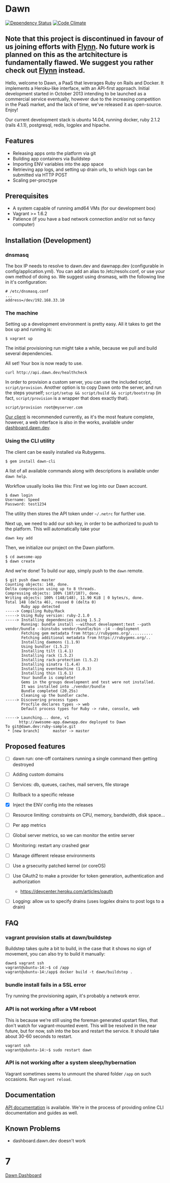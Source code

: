 Dawn
====
[![Dependency Status](https://gemnasium.com/dawn/dawn.svg)](https://gemnasium.com/dawn/dawn)
[![Code Climate](https://codeclimate.com/github/dawn/dawn.png)](https://codeclimate.com/github/dawn/dawn)

## **Note that this project is discontinued in favour of us joining efforts with [Flynn](https://github.com/flynn/flynn). No future work is planned on this as the artchitecture is fundamentally flawed. We suggest you rather check out [Flynn](http://flynn.io) instead.**

Hello, welcome to Dawn, a PaaS that leverages Ruby on Rails and Docker. It implements a Heroku-like interface,
with an API-first approach. Initial development started in October 2013 intending to be launched as a commercial
service eventually, however due to the increasing competition in the PaaS market, and the lack of time, we've
released it as open-source. Enjoy!

Our current development stack is ubuntu 14.04, running docker, ruby 2.1.2 (rails 4.1.1), postgresql, redis, logplex and hipache.


## Features

* Releasing apps onto the platform via git
* Building app containers via Buildstep
* Importing ENV variables into the app space
* Retrieving app logs, and setting up drain urls, to which logs can be submitted via HTTP POST
* Scaling per-proctype

## Prerequisites
* A system capable of running amd64 VMs (for our development box)
* Vagrant >= 1.6.2
* Patience (if you have a bad network connection and/or not so fancy computer)

## Installation (Development)

### dnsmasq
The box IP needs to resolve to dawn.dev and dawnapp.dev (configurable in config/application.yml). You can add an alias to
/etc/resolv.conf, or use your own method of doing so. We suggest using dnsmasq, with the following line
in it's configuration:

```
# /etc/dnsmasq.conf
...
address=/dev/192.168.33.10
```

### The machine

Setting up a development environment is pretty easy. All it takes to get the box up and running is:

```shell
$ vagrant up
```

The initial provisioning run might take a while, because we pull and build several dependencies.

All set! Your box is now ready to use.

```
curl http://api.dawn.dev/healthcheck
```

In order to provision a custom server, you can use the included script,
`script/provision`. Another option is to copy Dawn onto the server, and run the
steps yourself; `script/setup && script/build && script/bootstrap` (in fact, `script/provision` is a wrapper
that does exactly that).

```
script/provision root@myserver.com
```

[Our client](https://github.com/dawn/dawn-cli) is recommended currently, as it's the most feature complete, however, a
web interface is also in the works, available under [dashboard.dawn.dev](http://dashboard.dawn.dev).

### Using the CLI utility

The client can be easily installed via Rubygems.

```
$ gem install dawn-cli
```

A list of all available commands along with descriptions is available under `dawn help`.

Workflow usually looks like this: First we log into our Dawn account.

```
$ dawn login
Username: Speed
Password: test1234
```

The utility then stores the API token under `~/.netrc` for further use.

Next up, we need to add our ssh key, in order to be authorized to push to the platform. This will automatically take your

```
dawn key add
```

Then, we initialize our project on the Dawn platform.

```
$ cd awesome-app
$ dawn create
```

And we're done! To build our app, simply push to the `dawn` remote.

```
$ git push dawn master
Counting objects: 148, done.
Delta compression using up to 8 threads.
Compressing objects: 100% (107/107), done.
Writing objects: 100% (148/148), 11.90 KiB | 0 bytes/s, done.
Total 148 (delta 46), reused 0 (delta 0)
       Ruby app detected
-----> Compiling Ruby/Rack
-----> Using Ruby version: ruby-2.1.0
-----> Installing dependencies using 1.5.2
       Running: bundle install --without development:test --path vendor/bundle --binstubs vendor/bundle/bin -j4 --deployment
       Fetching gem metadata from https://rubygems.org/..........
       Fetching additional metadata from https://rubygems.org/..
       Installing daemons (1.1.9)
       Using bundler (1.5.2)
       Installing tilt (1.4.1)
       Installing rack (1.5.2)
       Installing rack-protection (1.5.2)
       Installing sinatra (1.4.4)
       Installing eventmachine (1.0.3)
       Installing thin (1.6.1)
       Your bundle is complete!
       Gems in the groups development and test were not installed.
       It was installed into ./vendor/bundle
       Bundle completed (20.25s)
       Cleaning up the bundler cache.
-----> Discovering process types
       Procfile declares types -> web
       Default process types for Ruby -> rake, console, web

-----> Launching... done, v1
      http://awesome-app.dawnapp.dev deployed to Dawn
To git@dawn.dev:ruby-sample.git
 * [new branch]      master -> master
```

## Proposed features

* [ ] dawn run: one-off containers running a single command then getting destroyed
* [ ] Adding custom domains
* [ ] Services: db, queues, caches, mail servers, file storage
* [ ] Rollback to a specific release
* [X] Inject the ENV config into the releases
* [ ] Resource limiting: constraints on CPU, memory, bandwidth, disk space...
* [ ] Per app metrics
* [ ] Global server metrics, so we can monitor the entire server
* [ ] Monitoring: restart any crashed gear
* [ ] Manage different release environments

* [ ] Use a grsecurity patched kernel (or coreOS)

* [ ] Use OAuth2 to make a provider for token generation, authentication and authorization
  * https://devcenter.heroku.com/articles/oauth

* [ ] Logging: allow us to specify drains (uses logplex drains to post logs to a drain)

## FAQ
### vagrant provision stalls at dawn/buildstep
Buildstep takes quite a bit to build, in the case that it shows no sign of
movement, you can also try to build it manually:
```shell
dawn$ vagrant ssh
vagrant@ubuntu-14:~$ cd /app
vagrant@ubuntu-14:/app$ docker build -t dawn/buildstep .
```

### bundle install fails in a SSL error
Try running the provisioning again, it's probably a network error.

### API is not working after a VM reboot
This is because we're still using the foreman generated upstart files, that don't watch for vagrant-mounted event. This will be resolved in the near future, but for now, ssh into the box and restart the service. It should take about 30-60 seconds to restart.

```
vagrant ssh
vagrant@ubuntu-14:~$ sudo restart dawn
```

### API is not working after a system sleep/hybernation
Vagrant sometimes seems to unmount the shared folder `/app` on such occasions. Run `vagrant reload`.

## Documentation
[API documentation](http://dawn.github.io/docs/) is available. We're in the process of providing online CLI documentation and guides as well.


## Known Problems
- dashboard.dawn.dev doesn't work
# 7
[Dawn Dashboard](https://github.com/dawn/dawn-dashboard)
